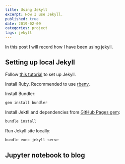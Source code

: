 ```yaml
---
title: Using Jekyll
excerpt: How I use Jekyll.
published: true
date: 2019-02-09
categories: project
tags: jekyll
---
```

In this post I will record how I have been using jekyll.

## Setting up local Jekyll

Follow [this tutorial](https://help.github.com/articles/setting-up-your-github-pages-site-locally-with-jekyll/) to set up Jekyll.

Install Ruby. Recommended to use [rbenv](https://github.com/rbenv/rbenv).

Install Bundler:
``` bash
gem install bundler
```

Install Jektll and dependencies from [GitHub Pages gem](https://pages.github.com/versions/):
``` bash
bundle install
```

Run Jekyll site locally:
``` bash
bundle exec jekyll serve
```



## Jupyter notebook to blog